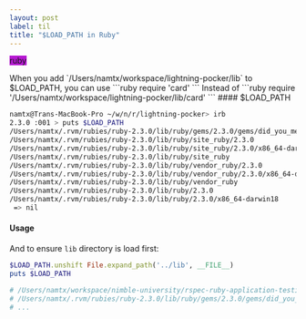 ```yaml
---
layout: post
label: til
title: "$LOAD_PATH in Ruby"
---
```


<p>
  
  <span class="issue-label" style="background-color: #b517d1">ruby</span>
  
</p>
When you add `/Users/namtx/workspace/lightning-pocker/lib` to $LOAD_PATH, you can use
```ruby
require 'card'
```
Instead of 
```ruby
require '/Users/namtx/workspace/lightning-pocker/lib/card'
```
#### $LOAD_PATH

```bash
namtx@Trans-MacBook-Pro ~/w/n/r/lightning-pocker> irb
2.3.0 :001 > puts $LOAD_PATH
/Users/namtx/.rvm/rubies/ruby-2.3.0/lib/ruby/gems/2.3.0/gems/did_you_mean-1.0.0/lib
/Users/namtx/.rvm/rubies/ruby-2.3.0/lib/ruby/site_ruby/2.3.0
/Users/namtx/.rvm/rubies/ruby-2.3.0/lib/ruby/site_ruby/2.3.0/x86_64-darwin18
/Users/namtx/.rvm/rubies/ruby-2.3.0/lib/ruby/site_ruby
/Users/namtx/.rvm/rubies/ruby-2.3.0/lib/ruby/vendor_ruby/2.3.0
/Users/namtx/.rvm/rubies/ruby-2.3.0/lib/ruby/vendor_ruby/2.3.0/x86_64-darwin18
/Users/namtx/.rvm/rubies/ruby-2.3.0/lib/ruby/vendor_ruby
/Users/namtx/.rvm/rubies/ruby-2.3.0/lib/ruby/2.3.0
/Users/namtx/.rvm/rubies/ruby-2.3.0/lib/ruby/2.3.0/x86_64-darwin18
 => nil
```

#### Usage
And to ensure `lib` directory is load first:
```ruby
$LOAD_PATH.unshift File.expand_path('../lib', __FILE__)
puts $LOAD_PATH

# /Users/namtx/workspace/nimble-university/rspec-ruby-application-testing/lightning-pocker/lib
# /Users/namtx/.rvm/rubies/ruby-2.3.0/lib/ruby/gems/2.3.0/gems/did_you_mean-1.0.0/lib
# ...
```

